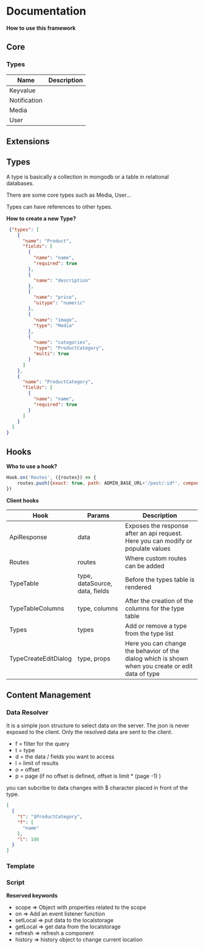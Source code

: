 # Documentation


__How to use this framework__

## Core
### Types
| Name        | Description           |
| ------------- |:-------------:|
| Keyvalue      |  |
| Notification      |       | 
| Media |       |
| User |       |

## Extensions
## Types
A type is basically a collection in mongodb or a table in relational databases.

There are some core types such as Media, User...

Types can have references to other types. 

**How to create a new Type?**
```json
 {"types": [
    {
      "name": "Product",
      "fields": [
        {
          "name": "name",
          "required": true
        },
        {
          "name": "description"
        },
        {
          "name": "price",
          "uitype": "numeric"
        },
        {
          "name": "image",
          "type": "Media"
        },
        {
          "name": "categories",
          "type": "ProductCategory",
          "multi": true
        }
      ]
    },
    {
      "name": "ProductCategory",
      "fields": [
        {
          "name": "name",
          "required": true
        }
      ]
    }
  ]
}
```
 
## Hooks 

**Who to use a hook?**
```javascript
Hook.on('Routes', ({routes}) => {
    routes.push({exact: true, path: ADMIN_BASE_URL+'/post/:id*', component: PostContainer})
})
```

**Client hooks**
 
| Hook        | Params           |  Description           | 
| ------------- |-------------| -------------|
| ApiResponse      |  data  | Exposes the response after an api request. Here you can modify or populate values  |   
| Routes      |  routes  |Where custom routes can be added  |   
| TypeTable      |  type, dataSource, data, fields  | Before the types table is rendered  |   
| TypeTableColumns      |  type, columns  | After the creation of the columns for the type table  |   
| Types      |  types  | Add or remove a type from the type list  |   
| TypeCreateEditDialog      |  type, props  | Here you can change the behavior of the dialog which is shown when you create or edit data of type  |   


## Content Management
### Data Resolver
It is a simple json structure to select data on the server. The json is never exposed to the client. Only the resolved data are sent to the client.

+ f = filter for the query
+ t = type
+ d = the data / fields you want to access
+ l = limit of results
+ o = offset
+ p = page (if no offset is defined, offset is limit * (page -1) )

you can subcribe to data changes with $ character placed in front of the type.
                    
```json
[
  {
    "t": "$ProductCategory",
    "f": [
      "name"
    ],
    "l": 100
  }
]                    
```                    
                    
### Template
### Script
**Reserved keywords**

* scope => Object with properties related to the scope
* on => Add an event listener function
* setLocal => put data to the localstorage
* getLocal => get data from the localstorage
* refresh => refresh a component
* history => history object to change current location